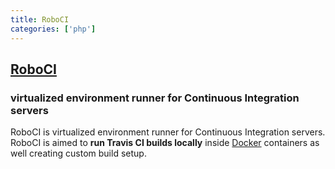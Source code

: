 ```yaml
---
title: RoboCI
categories: ['php']
---
```

## [RoboCI](https://github.com/Codegyre/RoboCI)

### virtualized environment runner for Continuous Integration servers


RoboCI is virtualized environment runner for Continuous Integration servers.
RoboCI is aimed to **run Travis CI builds locally** inside [Docker](http://docker.io) containers as well creating custom build setup.
